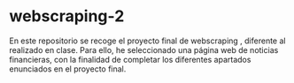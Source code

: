 # webscraping-2
En este repositorio se recoge el proyecto final de webscraping , diferente al realizado en clase. 
Para ello, he seleccionado una página web de noticias financieras, con la finalidad de completar los diferentes apartados enunciados en el proyecto final.
